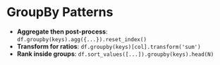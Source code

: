 # GroupBy Patterns

- **Aggregate then post-process**: `df.groupby(keys).agg({...}).reset_index()`
- **Transform for ratios**: `df.groupby(keys)[col].transform('sum')`
- **Rank inside groups**: `df.sort_values([...]).groupby(keys).head(N)`
